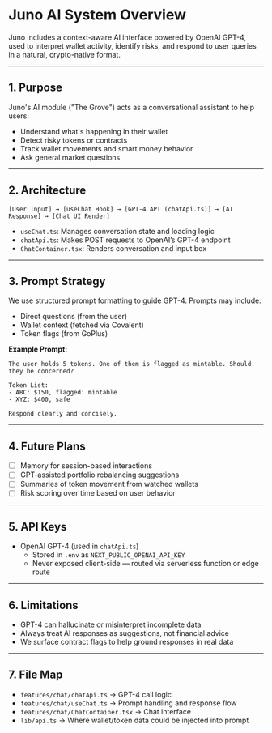 # Juno AI System Overview

Juno includes a context-aware AI interface powered by OpenAI GPT-4, used to interpret wallet activity, identify risks, and respond to user queries in a natural, crypto-native format.

---

## 1. Purpose

Juno's AI module ("The Grove") acts as a conversational assistant to help users:
- Understand what's happening in their wallet
- Detect risky tokens or contracts
- Track wallet movements and smart money behavior
- Ask general market questions

---

## 2. Architecture

```
[User Input] → [useChat Hook] → [GPT-4 API (chatApi.ts)] → [AI Response] → [Chat UI Render]
```

- `useChat.ts`: Manages conversation state and loading logic
- `chatApi.ts`: Makes POST requests to OpenAI’s GPT-4 endpoint
- `ChatContainer.tsx`: Renders conversation and input box

---

## 3. Prompt Strategy

We use structured prompt formatting to guide GPT-4. Prompts may include:

- Direct questions (from the user)
- Wallet context (fetched via Covalent)
- Token flags (from GoPlus)

**Example Prompt:**
```
The user holds 5 tokens. One of them is flagged as mintable. Should they be concerned?

Token List:
- ABC: $150, flagged: mintable
- XYZ: $400, safe

Respond clearly and concisely.
```

---

## 4. Future Plans

- [ ] Memory for session-based interactions
- [ ] GPT-assisted portfolio rebalancing suggestions
- [ ] Summaries of token movement from watched wallets
- [ ] Risk scoring over time based on user behavior

---

## 5. API Keys

- OpenAI GPT-4 (used in `chatApi.ts`)
  - Stored in `.env` as `NEXT_PUBLIC_OPENAI_API_KEY`
  - Never exposed client-side — routed via serverless function or edge route

---

## 6. Limitations

- GPT-4 can hallucinate or misinterpret incomplete data
- Always treat AI responses as suggestions, not financial advice
- We surface contract flags to help ground responses in real data

---

## 7. File Map

- `features/chat/chatApi.ts` → GPT-4 call logic
- `features/chat/useChat.ts` → Prompt handling and response flow
- `features/chat/ChatContainer.tsx` → Chat interface
- `lib/api.ts` → Where wallet/token data could be injected into prompt


